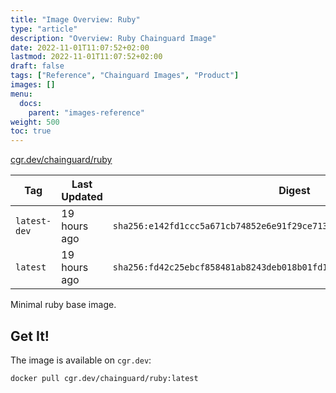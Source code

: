 ```yaml
---
title: "Image Overview: Ruby"
type: "article"
description: "Overview: Ruby Chainguard Image"
date: 2022-11-01T11:07:52+02:00
lastmod: 2022-11-01T11:07:52+02:00
draft: false
tags: ["Reference", "Chainguard Images", "Product"]
images: []
menu:
  docs:
    parent: "images-reference"
weight: 500
toc: true
---
```


[cgr.dev/chainguard/ruby](https://github.com/chainguard-images/images/tree/main/images/ruby)

| Tag          | Last Updated | Digest                                                                    |
|--------------|--------------|---------------------------------------------------------------------------|
| `latest-dev` | 19 hours ago | `sha256:e142fd1ccc5a671cb74852e6e91f29ce713647334dd2039f82aca3a4896f409e` |
| `latest`     | 19 hours ago | `sha256:fd42c25ebcf858481ab8243deb018b01fd192daa9d74c555c5d5f8055bd74e6a` |



Minimal ruby base image.

## Get It!

The image is available on `cgr.dev`:

```
docker pull cgr.dev/chainguard/ruby:latest
```
